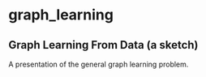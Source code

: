 # graph_learning
## Graph Learning From Data (a sketch)

A presentation of the general graph learning problem.
